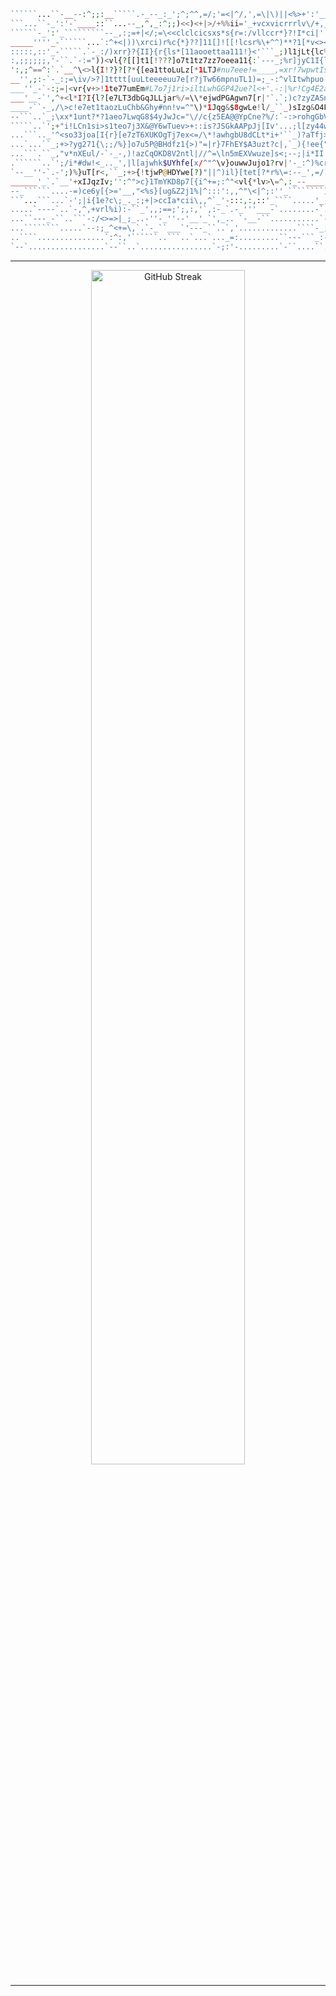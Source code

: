 ```PHP
``````...``-__--:^;;:__`````.-_--_:_';^;^^,=/;'=<|^/,',=\|\)||<%>+':'__-`.`-_;|i%%v)\||)\>\/;:'_-`````........   
```...``-_':'-`____::``...--_,^,_:^;;)<<)<+|>/+%%ii='_+vcxvicrrrlv\/+,_-`..`'=)>i)\)|\>\))</^:'__-``````......   
``````-_':'_`````````--_,:;=+|</;=\<<clclcicsxs*s{r=:/vllccr*}?!I*ci|'':'-.`-'=\))<>i>\|""/=^,:'_----```......   
_____''''_-``````...`:^+<|))\xrci)r%c{*}??]11[]![[!lcsr%\+^^)**?1[*v<><=;;:..,\l{l%x%i><||"/=;:'__--````......   
:::::,::'_-`````.`-_:/)xrr}?{II}{r{ls*[11aooettaa111!}<'```_;)l1jLt{lc%%)"|^`;/\irs%%cv<)\\|/^,''__--```......   
:,;;;;;;,'-``.`-:="))<vl{?[[]t1[!???]o7t1tz7zz7oeea11{:`---_;%r]jyC1I{lv\"+,_.`')Ia]l>rc><i>\|/;''___-``......   
':,;^==^:`.`__^\<>l{I!?}?[?*{[ea1ttoLuLz[*1LTJ#nu7eee!=____,=xr!7wpwtIsl)"=/"_`;v{*tu*>!r)>i>\";:''_-`````....   
__'',;:-`-_:;=\iv/>?]1tttt[uuLteeeeuu7e[r?jTw66mpnuTL1)=;_-:^vlItwhpuo[s%%v%i=`;i[es[L<l!ri>>|^,:''_--```.....   
___''_-`-:;=|<vr{v+>!1te77umEm#L7o7j1ri>iltLwhGGP42ue?l<+'.-:|%r!Cg4E2a}rc)\='.."j&Ky{r|scv\\"=^,:'_--```.....   
___'__-`',^+<l*I?I{l?[e7LT3dbGqJLLjar%/=\\*ejwdPGAgwn7[r|'`.`;)c?zyZASn?i\<<<>|';rCAMPx;"i||\|+;;^,'_-``......   
____-``-_,/\>c!e7et1taozLuChb&Ghy#nn!v=^"\)*1Jqg&$8gwLe!l/_``_)sIzg&O4Fz!]]I{v/_.;sqH8r+:+^)<|;'_____`........   
--```..`_;\xx*1unt?*?1aeo7LwqG8$4yJwJc="\//c{z5EA@@YpCne?%/:`-:>rohgGbVCo?x>|/,-.`;{3ta!{{!!)")*ael:`..````...   
`````..`';+"i!LCn1si>s1teo7j3X&@Y6wTuev>+::is?JSGkAAPpJj[Iv'...;l[zy44we7!r%)\";._/i*oju5Tvc#ZH@Eo|-``````....
...```.._'^<so33joa[I{r}[e7zT6XUKOgTj7ex<=/\*!awhgbU8dCLt*i+'``_)?aTfj>|"v*rli\=``;ieygPj^_|r?s|'.....`.......   
...`...``_;+>?yg271{\;;/%}]o7u5P@BHdfz1{>)"=|r}7FhEY$A3uzt?c|,`_){!ee{"^^/>s?\/^_.`"{fEz_.-`.. ...............   
...```.``_,"v*nXEul/-`-_-,)!azCqOKD8V2ntl|//^=\ln5mEXVwuze]s<;--;|i*II|+%|s{55cs;'/"%j1:``````......`.........   
.``````..`';/i*#dw!<_.._',|l[ajwhk$UYhfe[x/^"^\v}ouwwJujo1?rv|'-_:^)%cr|ii%i*c)c7a"l''-```````...````.........   
`--__''-`.-';)%}uT[r<,``_;+>{!tjwP@HDYwe[?)"||^)il}[tet[?*r%\=:--_',=/[T\<)\"\:-"!xx`---`````...````..........   
______'_`.`__'+xIJqzIv;'':^">c}1TmYKD8p7[{i^+=;:^"<vl{*lv>\=^,:_--____;jn|+/+==,.>%;':'''___---``-```.........   
--_``````....-=)ce6y[{>='__,"<%s}[ug&Z2j1%|^:::':,,^"\<|^;:''_````````)i|l)=;:__-',-_:;;,;;^;;,::'_-``........   
```...```...`-';|i{1e?c\;_._:;+|>ccIa*cii\,,^`_'-:::,:,::'_````.....'_,` i<-`_'-``-'``:,,,;=/"|)\\|/^,'_`.....   
.....`----`..`-,^,+vrl%i):-``_',,;==;';,:,'`,:-_`.-_'''___-`........-`..';'.;==_`````--------__':,^=////+=;,'_   
...``---_-``..```-:/<>=>|_;_..-''-_''--'__'_`',_.. `-__-``...........`-;+^'`^^;-`..........````````````-__'::,   
...````````.....`--:;_^<+=\,`.`-_``___`'---_``..`,'.............````-_;:_`.`,,'`..`````.......................   
..````...............`:^:,'``````..```..`...`..._=:.........``---```_:-`...._-`...``--````....................   
`--`.................`--``..`................`-;:'-.........`-``....``......`.......```````...................
```

- - -

<div align="center">
<a href="https://git.io/streak-stats"><img src="https://streak-stats.demolab.com/?user=PineberryCode&theme=android-dark&hide_border=true&border_radius=5&include_all_commits=true" alt="GitHub Streak" width="70%"></a>
</div>

- - -
